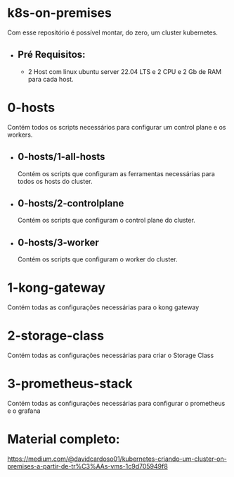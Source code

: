 # k8s-on-premises
Com esse repositório é possível montar, do zero, um cluster kubernetes.
* ## Pré Requisitos:
    - 2 Host com linux ubuntu server 22.04 LTS e 2 CPU e 2 Gb de RAM para cada host.

# 0-hosts
Contém todos os scripts necessários para configurar um control plane e os workers.
    
* ## 0-hosts/1-all-hosts
    Contém os scripts que configuram as ferramentas necessárias para todos os hosts do cluster.

* ## 0-hosts/2-controlplane
    Contém os scripts que configuram o control plane do cluster.

* ## 0-hosts/3-worker
    Contém os scripts que configuram o worker do cluster.

# 1-kong-gateway
Contém todas as configurações necessárias para o kong gateway

# 2-storage-class
Contém todas as configurações necessárias para criar o Storage Class

# 3-prometheus-stack
Contém todas as configurações necessárias para configurar o prometheus e o grafana

# Material completo:
 https://medium.com/@davidcardoso01/kubernetes-criando-um-cluster-on-premises-a-partir-de-tr%C3%AAs-vms-1c9d705949f8
